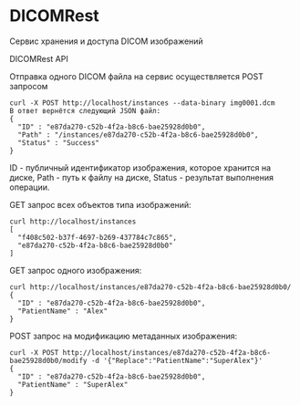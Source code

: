 DICOMRest
=========

Сервис хранения и доступа DICOM изображений

DICOMRest API

  Отправка одного DICOM файла на сервис осуществляется POST запросом
  
    curl -X POST http://localhost/instances --data-binary img0001.dcm
    В ответ вернётся следующий JSON файл:
    { 
      "ID" : "e87da270-c52b-4f2a-b8c6-bae25928d0b0",
      "Path" : "/instances/e87da270-c52b-4f2a-b8c6-bae25928d0b0",
      "Status" : "Success"
    }
    
  ID - публичный идентификатор изображения, которое хранится на диске, Path - путь к файлу на диске, Status - результат выполнения операции.
  
  GET запрос всех объектов типа изображений:
  
    curl http://localhost/instances
    [
      "f408c502-b37f-4697-b269-437784c7c865",
      "e87da270-c52b-4f2a-b8c6-bae25928d0b0"
    ]
  
  GET запрос одного изображения:
  
    curl http://localhost/instances/e87da270-c52b-4f2a-b8c6-bae25928d0b0/
    {
      "ID" : "e87da270-c52b-4f2a-b8c6-bae25928d0b0",
      "PatientName" : "Alex"
    }
  
  POST запрос на модификацию метаданных изображения:
  
    curl -X POST http://localhost/instances/e87da270-c52b-4f2a-b8c6-bae25928d0b0/modify -d '{"Replace":"PatientName":"SuperAlex"}'
    {
      "ID" : "e87da270-c52b-4f2a-b8c6-bae25928d0b0",
      "PatientName" : "SuperAlex"
    }
  
  
  
